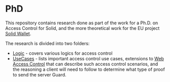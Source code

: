# PhD
 
This repository contains research done as part of the work for a Ph.D. on Access Control for Solid, and the more theoretical work for the EU project [Solid Wallet](https://nlnet.nl/project/SolidWallet/index.html). 

The research is divided into two folders:

* [Logic](Logic/) - covers  various logics for access control
* [UseCases](UseCases/) - lists important access control use cases, extensions to [Web Access Control](https://solidproject.org/TR/wac) that can describe such access control scenarios, and the reasoning a client will need to follow to determine what type of proof to send the server Guard.  